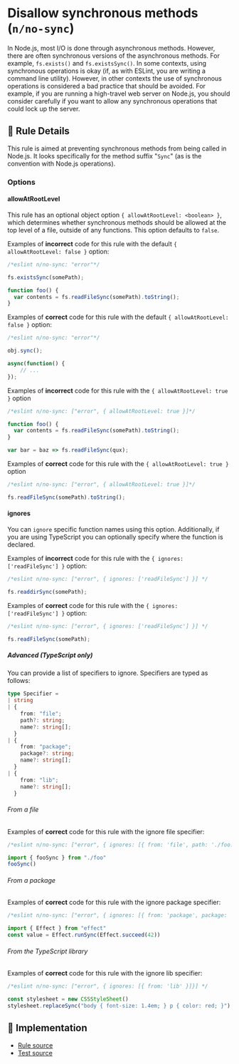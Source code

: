 # Disallow synchronous methods (`n/no-sync`)

<!-- end auto-generated rule header -->

In Node.js, most I/O is done through asynchronous methods. However, there are often synchronous versions of the asynchronous methods. For example, `fs.exists()` and `fs.existsSync()`. In some contexts, using synchronous operations is okay (if, as with ESLint, you are writing a command line utility). However, in other contexts the use of synchronous operations is considered a bad practice that should be avoided. For example, if you are running a high-travel web server on Node.js, you should consider carefully if you want to allow any synchronous operations that could lock up the server.

## 📖 Rule Details

This rule is aimed at preventing synchronous methods from being called in Node.js. It looks specifically for the method suffix "`Sync`" (as is the convention with Node.js operations).

### Options

#### allowAtRootLevel

This rule has an optional object option `{ allowAtRootLevel: <boolean> }`, which determines whether synchronous methods should be allowed at the top level of a file, outside of any functions. This option defaults to `false`.

Examples of **incorrect** code for this rule with the default `{ allowAtRootLevel: false }` option:

```js
/*eslint n/no-sync: "error"*/

fs.existsSync(somePath);

function foo() {
  var contents = fs.readFileSync(somePath).toString();
}
```

Examples of **correct** code for this rule with the default `{ allowAtRootLevel: false }` option:

```js
/*eslint n/no-sync: "error"*/

obj.sync();

async(function() {
    // ...
});
```

Examples of **incorrect** code for this rule with the `{ allowAtRootLevel: true }` option

```js
/*eslint n/no-sync: ["error", { allowAtRootLevel: true }]*/

function foo() {
  var contents = fs.readFileSync(somePath).toString();
}

var bar = baz => fs.readFileSync(qux);
```

Examples of **correct** code for this rule with the `{ allowAtRootLevel: true }` option

```js
/*eslint n/no-sync: ["error", { allowAtRootLevel: true }]*/

fs.readFileSync(somePath).toString();
```

#### ignores

You can `ignore` specific function names using this option.
Additionally, if you are using TypeScript you can optionally specify where the function is declared.

Examples of **incorrect** code for this rule with the `{ ignores: ['readFileSync'] }` option:

```js
/*eslint n/no-sync: ["error", { ignores: ['readFileSync'] }] */

fs.readdirSync(somePath);
```

Examples of **correct** code for this rule with the `{ ignores: ['readFileSync'] }` option:

```js
/*eslint n/no-sync: ["error", { ignores: ['readFileSync'] }] */

fs.readFileSync(somePath);
```

##### Advanced (TypeScript only)

You can provide a list of specifiers to ignore. Specifiers are typed as follows:

```ts
type Specifier =
| string
| {
    from: "file";
    path?: string;
    name?: string[];
  }
| {
    from: "package";
    package?: string;
    name?: string[];
  }
| {
    from: "lib";
    name?: string[];
  }
```

###### From a file

Examples of **correct** code for this rule with the ignore file specifier:

```js
/*eslint n/no-sync: ["error", { ignores: [{ from: 'file', path: './foo.ts' }]}] */

import { fooSync } from "./foo"
fooSync()
```

###### From a package

Examples of **correct** code for this rule with the ignore package specifier:

```js
/*eslint n/no-sync: ["error", { ignores: [{ from: 'package', package: 'effect' }]}] */

import { Effect } from "effect"
const value = Effect.runSync(Effect.succeed(42))
```

###### From the TypeScript library

Examples of **correct** code for this rule with the ignore lib specifier:

```js
/*eslint n/no-sync: ["error", { ignores: [{ from: 'lib' }]}] */

const stylesheet = new CSSStyleSheet()
stylesheet.replaceSync("body { font-size: 1.4em; } p { color: red; }")
```

## 🔎 Implementation

- [Rule source](../../lib/rules/no-sync.js)
- [Test source](../../tests/lib/rules/no-sync.js)
